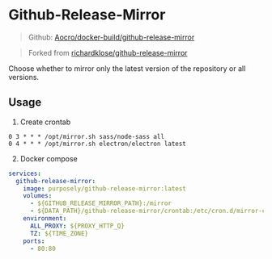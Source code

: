 # Github-Release-Mirror

> Github: [Aocro/docker-build/github-release-mirror](https://github.com/Aocro/docker-build/tree/main/github-release-mirror)

> Forked from [richardklose/github-release-mirror](https://github.com/richardklose/github-release-mirror)

Choose whether to mirror only the latest version of the repository or all versions.

## Usage

1. Create crontab

```crontab
0 3 * * * /opt/mirror.sh sass/node-sass all
0 4 * * * /opt/mirror.sh electron/electron latest
```

2. Docker compose

```yaml
services:
  github-release-mirror:
    image: purposely/github-release-mirror:latest
    volumes:
      - ${GITHUB_RELEASE_MIRROR_PATH}:/mirror
      - ${DATA_PATH}/github-release-mirror/crontab:/etc/cron.d/mirror-cron
    environment:
      ALL_PROXY: ${PROXY_HTTP_Q}
      TZ: ${TIME_ZONE}
    ports:
      - 80:80
```